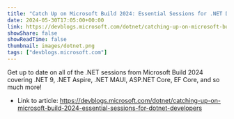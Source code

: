 ```yaml
---
title: "Catch Up on Microsoft Build 2024: Essential Sessions for .NET Developers"
date: 2024-05-30T17:05:00+00:00
link: https://devblogs.microsoft.com/dotnet/catching-up-on-microsoft-build-2024-essential-sessions-for-dotnet-developers
showShare: false
showReadTime: false
thumbnail: images/dotnet.png
tags: ["devblogs.microsoft.com"]
---
```

Get up to date on all of the .NET sessions from Microsoft Build 2024 covering .NET 9, .NET Aspire, .NET MAUI, ASP.NET Core, EF Core, and so much more!

- Link to article: https://devblogs.microsoft.com/dotnet/catching-up-on-microsoft-build-2024-essential-sessions-for-dotnet-developers